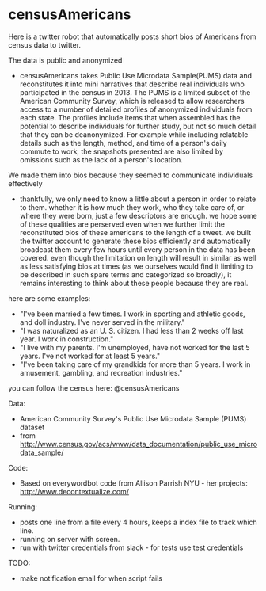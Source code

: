 # censusAmericans
Here is a twitter robot that automatically posts short bios of Americans from census data to twitter.

The data is public and anonymized
- censusAmericans takes Public Use Microdata Sample(PUMS) data and reconstitutes it into mini narratives that describe real individuals who participated in the census in 2013. The PUMS is a limited subset of the American Community Survey, which is released to allow researchers access to a number of detailed profiles of anonymized individuals from each state. The profiles include items that when assembled has the potential to describe individuals for further study, but not so much detail that they can be deanonymized. For example while including relatable details such as the length, method, and time of a person's daily commute to work, the snapshots presented are also limited by omissions such as the lack of a person's location. 

We made them into bios because they seemed to communicate individuals effectively
- thankfully, we only need to know a little about a person in order to relate to them. whether it is how much they work, who they take care of, or where they were born, just a few descriptors are enough. we hope some of these qualities are perserved even when we further limit the reconstituted bios of these americans to the length of a tweet. we built the twitter account to generate these bios efficiently and automatically broadcast them every few hours until every person in the data has been covered. even though the limitation on length will result in similar as well as less satisfying bios at times (as we ourselves would find it limiting to be described in such spare terms and categorized so broadly), it remains interesting to think about these people because they are real.

here are some examples:
- "I've been married a few times. I work in sporting and athletic goods, and doll industry. I've never served in the military."
- "I was naturalized as an U. S. citizen. I had less than 2 weeks off last year. I work in construction."
- "I live with my parents. I'm unemployed, have not worked for the last 5 years. I've not worked for at least 5 years."
- "I've been taking care of my grandkids for more than 5 years. I work in amusement, gambling, and recreation industries."

you can follow the census here: @censusAmericans

Data:
  - American Community Survey's Public Use Microdata Sample (PUMS) dataset
  - from http://www.census.gov/acs/www/data_documentation/public_use_microdata_sample/

Code:
  - Based on everywordbot code from Allison Parrish NYU - her projects: http://www.decontextualize.com/

Running:
  - posts one line from a file every 4 hours, keeps a index file to track which line.
  - running on server with screen.
  - run with twitter credentials from slack - for tests use test credentials

TODO:
  - make notification email for when script fails
